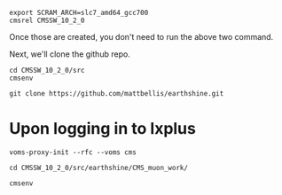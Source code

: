 ```
export SCRAM_ARCH=slc7_amd64_gcc700
cmsrel CMSSW_10_2_0
```

Once those are created, you don't need to run the above two command. 

Next, we'll clone the github repo.

```
cd CMSSW_10_2_0/src
cmsenv

git clone https://github.com/mattbellis/earthshine.git
```

# Upon logging in to lxplus

```
voms-proxy-init --rfc --voms cms

cd CMSSW_10_2_0/src/earthshine/CMS_muon_work/

cmsenv

```

